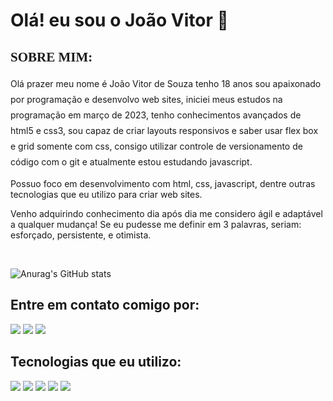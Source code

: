 <h1>Olá! eu sou o João Vitor 👋</h1>

<h2 style="font-family: verdana;">SOBRE MIM:</h2>

<p style="line-height: 25px">Olá prazer meu nome é João Vitor de Souza tenho 18 anos sou apaixonado por programação e desenvolvo web sites, iniciei meus estudos na programação em março de 2023, tenho conhecimentos avançados de html5 e css3, sou capaz de criar layouts responsivos e saber usar flex box e grid somente com css, consigo utilizar controle de versionamento de código com o git e atualmente estou estudando javascript.

Possuo foco em desenvolvimento com html, css, javascript, dentre outras tecnologias que eu utilizo para criar web sites.

Venho adquirindo conhecimento dia após dia me considero ágil e adaptável a qualquer mudança! Se eu pudesse me definir em 3 palavras, seriam: esforçado, persistente, e otimista.</p> <br>

![Anurag's GitHub stats](https://github-readme-stats.vercel.app/api?username=JoaoVitor2004&show_icons=true&theme=gruvbox)

<h2>Entre em contato comigo por:</h2>
<div> 
  <a href="mailto:joaovitorsouzaa28122004@gmail.com"><img src="https://img.shields.io/badge/Gmail-D14836?style=for-the-badge&logo=gmail&logoColor=white"></a>
  <a href="https://instagram.com/joaovitords12" target="_blank"><img src="https://img.shields.io/badge/-Instagram-%23E4405F?style=for-the-badge&logo=instagram&logoColor=white" target="_blank"></a>
  <a href="https://www.linkedin.com/in/jo%C3%A3o-vitor-souza-670838238"><img src="https://img.shields.io/badge/LinkedIn-0077B5?style=for-the-badge&logo=linkedin&logoColor=white"></a>
</div>

<h2>Tecnologias que eu utilizo:</h2>

<div>
  <img src="https://img.shields.io/badge/HTML5-E34F26?style=for-the-badge&logo=html5&logoColor=white">
  <img src="https://img.shields.io/badge/CSS3-1572B6?style=for-the-badge&logo=css3&logoColor=white">
  <img src="https://img.shields.io/badge/JavaScript-F7DF1E?style=for-the-badge&logo=javascript&logoColor=black">
  <img src="https://img.shields.io/badge/GIT-E44C30?style=for-the-badge&logo=git&logoColor=white"/>
  <img src="https://img.shields.io/badge/GitHub-100000?style=for-the-badge&logo=github&logoColor=white">
</div>

